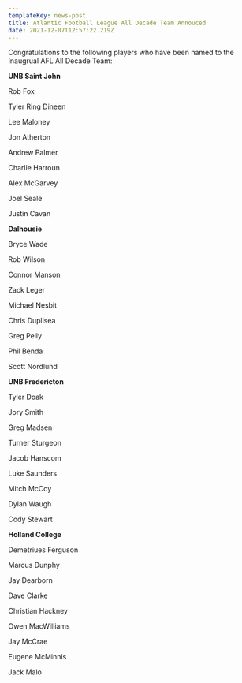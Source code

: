 ```yaml
---
templateKey: news-post
title: Atlantic Football League All Decade Team Annouced
date: 2021-12-07T12:57:22.219Z
---
```

Congratulations to the following players who have been named to the Inaugrual AFL All Decade Team:

**UNB Saint John**

Rob Fox

Tyler Ring Dineen 

Lee Maloney

Jon Atherton

Andrew Palmer

Charlie Harroun

Alex McGarvey

Joel Seale

Justin Cavan

**Dalhousie**

Bryce Wade

Rob Wilson

Connor Manson

Zack Leger

Michael Nesbit

Chris Duplisea

Greg Pelly

Phil Benda

Scott Nordlund

**UNB Fredericton**

Tyler Doak

Jory Smith

Greg Madsen

Turner Sturgeon

Jacob Hanscom

Luke Saunders

Mitch McCoy

Dylan Waugh

Cody Stewart

**Holland College**

Demetriues Ferguson

Marcus Dunphy

Jay Dearborn

Dave Clarke

Christian Hackney

Owen MacWilliams

Jay McCrae

Eugene McMinnis

Jack Malo